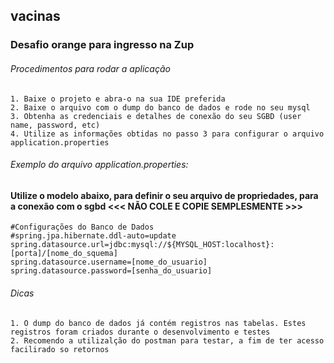 ## vacinas
### Desafio orange para ingresso na Zup

###### Procedimentos para rodar a aplicação
    1. Baixe o projeto e abra-o na sua IDE preferida
    2. Baixe o arquivo com o dump do banco de dados e rode no seu mysql
    3. Obtenha as credenciais e detalhes de conexão do seu SGBD (user name, password, etc)
    4. Utilize as informações obtidas no passo 3 para configurar o arquivo application.properties

###### Exemplo do arquivo application.properties:
#### Utilize o modelo abaixo, para definir o seu arquivo de propriedades, para a conexão com o sgbd <<< NÃO COLE E COPIE SEMPLESMENTE >>>
    #Configurações do Banco de Dados
    #spring.jpa.hibernate.ddl-auto=update
    spring.datasource.url=jdbc:mysql://${MYSQL_HOST:localhost}:[porta]/[nome_do_squema]
    spring.datasource.username=[nome_do_usuario]
    spring.datasource.password=[senha_do_usuario]
    
###### Dicas
    1. O dump do banco de dados já contém registros nas tabelas. Estes registros foram criados durante o desenvolvimento e testes
    2. Recomendo a utilizalção do postman para testar, a fim de ter acesso facilirado so retornos

    

